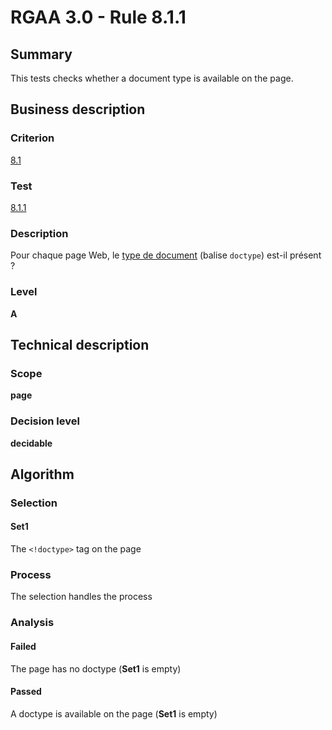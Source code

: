 # RGAA 3.0 -  Rule 8.1.1

## Summary

This tests checks whether a document type is available on the page.

## Business description

### Criterion

[8.1](http://references.modernisation.gouv.fr/referentiel-technique-0#crit-8-1)

### Test

[8.1.1](http://disic.github.io/rgaa_referentiel_en/RGAA3.0_Criteria_English_version_v1.html#test-8-1-1)

### Description

Pour chaque page Web, le <a href="http://references.modernisation.gouv.fr/referentiel-technique-0#type-de-document">type de document</a> (balise `doctype`) est-il pr&eacute;sent ?

### Level

**A**

## Technical description

### Scope

**page**

### Decision level

**decidable**

## Algorithm

### Selection

#### Set1

The `<!doctype>` tag on the page

### Process

The selection handles the process

### Analysis

#### Failed

The page has no doctype (**Set1** is empty)

#### Passed

A doctype is available on the page (**Set1** is empty)
